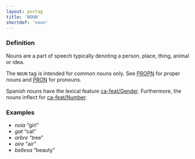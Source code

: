 ```yaml
---
layout: postag
title: 'NOUN'
shortdef: 'noun'
---
```


### Definition

Nouns are a part of speech typically denoting a person, place, thing, animal or idea.

The `NOUN` tag is intended for common nouns only. See [PROPN]() for proper nouns and [PRON]() for pronouns.

Spanish nouns have the lexical feature [ca-feat/Gender](). Furthermore, the nouns inflect for [ca-feat/Number]().

### Examples

- _noia_ “girl”
- _gat_ “cat”
- _arbre_ “tree”
- _aire_ “air”
- _bellesa_ “beauty”
